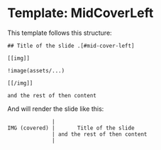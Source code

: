 # Template: MidCoverLeft

This template follows this structure:

```
## Title of the slide .[#mid-cover-left]

[[img]]

!image(assets/...)

[[/img]]

and the rest of then content
```

And will render the slide like this:

```
              |
IMG (covered) |       Title of the slide
              | and the rest of then content
              |
```

